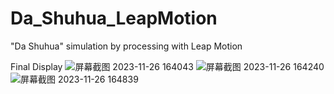 # Da_Shuhua_LeapMotion
"Da Shuhua" simulation by processing with Leap Motion

Final Display
![屏幕截图 2023-11-26 164043](https://github.com/kasperzhang/Da_Shuhua_LeapMotion/assets/152060338/33d82dcd-7287-44aa-b7a1-7006673da5f1)
![屏幕截图 2023-11-26 164240](https://github.com/kasperzhang/Da_Shuhua_LeapMotion/assets/152060338/2f0bd53f-324a-4b7c-938d-840ddebeb0ff)
![屏幕截图 2023-11-26 164839](https://github.com/kasperzhang/Da_Shuhua_LeapMotion/assets/152060338/a7fce764-316f-419a-9aa5-66afcaeca225)
